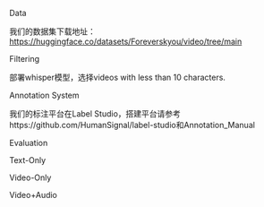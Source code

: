 Data

我们的数据集下载地址：https://huggingface.co/datasets/Foreverskyou/video/tree/main

Filtering

部署whisper模型，选择videos with less than 10 characters.

Annotation System

我们的标注平台在Label Studio，搭建平台请参考https://github.com/HumanSignal/label-studio和Annotation_Manual

Evaluation

Text-Only



Video-Only

Video+Audio

